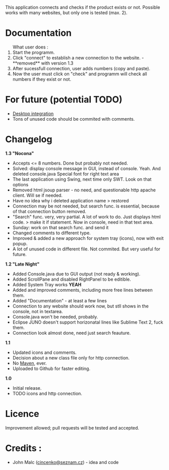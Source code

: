 This application connects and checks if the product exists or not. Possible works with many websites, but only one is tested (max. 2). 

# Documentation #

<ol>What user does :
<li>Start the programm.</li>
<li>Click "connect" to establish a new connection to the website. - **removed** with version 1.3 </li>
<li>After sucessfull connection, user adds numbers (copy and paste).</li>
<li>Now the user must click on "check" and programm will check all numbers if they exist or not.</li>
</ol>

For future (potential TODO)
========
- [Desktop integration](http://www.oracle.com/technetwork/articles/javase/desktop-api-142259.html)
- Tons of unused code should be commited with comments.




# Changelog #


**1.3 "Nocona"**

- Accepts <= 8 numbers. Done but probably not needed. 
- Solved: display console message in GUI, instead of console. Yeah. And deleted console.java
Special font for right text area
- The last application using Swing, next time only SWT. Look on that options
- Removed html jsoup parser - no need, and questionable http apache client. Will se if needed.
- Have no idea why i deleted application name > restored
- Connection may be not needed, but search func. is essential, because of that connection button removed.
- "Search" func. very, very partial. A lot of work to do. Just displays html code. > make it if statement. Now in console, need in that text area.
- Sunday: work on that search func. and send it
- Changed comments to different type.
- Improved & added a new approach for system tray (icons), now with exit popup. 
- A lot of unused code in different file. Not commited. But very useful for future.





**1.2 "Late Night"**

- Added Console.java due to GUI output (not ready & working).
- Added ScrollPane and disabled RightPanel to be editible.
- Added System Tray works **YEAH**  
- Added and improved comments, including more free lines between them.
- Added "Documentation" - at least a few lines
- Connection to any website should work now, but stll shows in the console, not in textarea.
- Console.java won't be needed, probably.
- Eclipse JUNO doesn't support horizonatal lines like Sublime Text 2, fuck them.
- Connection look almost done, need just search feauture. 

**1.1**

- Updated icons and comments.
- Decision about a new class file only for http connection.
- No [Maven](http://maven.apache.org), ever.
- Uploaded to Github for faster editing.

**1.0**

- Initial release.
- TODO icons and http connection.

# Licence #

Improvement allowed; pull requests will be tested and accepted. 

# Credits :  
- John Malc (cincenko@seznam.cz) - idea and code